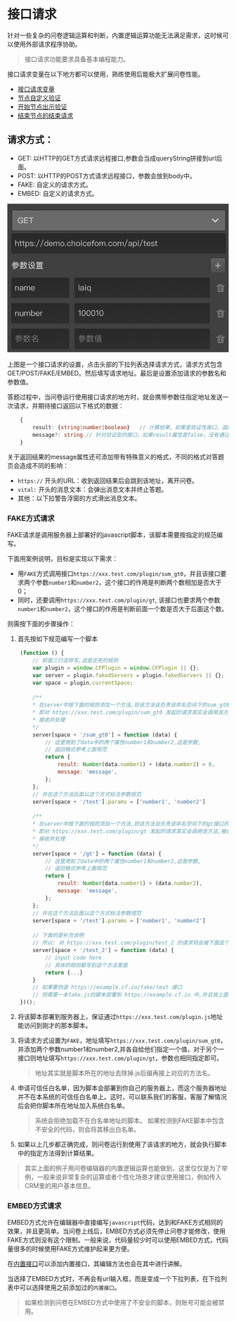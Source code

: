 # 接口请求

针对一些复杂的问卷逻辑运算和判断，内置逻辑运算功能无法满足需求，这时候可以使用外部请求程序协助。
> 接口请求功能要求具备基本编程能力。

接口请求变量在以下地方都可以使用，熟练使用后能极大扩展问卷性能。
+ [接口请求变量](../variable/request-type.md)
+ [节点自定义验证](../node-setting/custom-validation.md)
+ [开始节点出示验证](../nodes/start.md)
+ [结束节点的结束请求](../nodes/end.md)

## 请求方式：
+ GET: 以HTTP的GET方式请求远程接口,参数会当成queryString拼接到url后面。
+ POST: 以HTTP的POST方式请求远程接口，参数会放到body中。
+ FAKE: 自定义的请求方式。
+ EMBED: 自定义的请求方式。

<img src='./images/request.png'>

上图是一个接口请求的设置，点击头部的下拉列表选择请求方式，请求方式包含GET/POST/FAKE/EMBED。然后填写请求地址。最后是设置添加请求的参数名和参数值。

答题过程中，当问卷运行使用接口请求的地方时，就会携带参数往指定地址发送一次请求，并期待接口返回以下格式的数据：

```typescript
    {
        result: {string|number|boolean}   // 计算结果，如果是验证性接口，返回false代表验证失败，返回true代表验证成功，非验证性的接口返回数值或字符转作为计算结果
        message?: string // 针对验证型的接口，如果result属性是false，没有通过验证，这时应该通过message属性携带一个验证失败的消息，
    }
```

关于返回结果的message属性还可添加带有特殊意义的格式，不同的格式对答题页会造成不同的影响：
+ `https://` 开头的URL：收到返回结果后会跳到该地址，离开问卷。
+ `vital:` 开头的消息文本：会弹出消息文本并终止答题。
+ 其他：以下拉警告浮窗的方式滑出消息文本。


### FAKE方式请求

FAKE请求是调用服务器上部署好的javascript脚本，该脚本需要按指定的规范编写。

下面用案例说明，目标是实现以下需求：

+ 用`FAKE`方式调用接口`https://xxx.test.com/plugin/sum_gt0`，并且该接口要求两个参数`number1`和`number2`，这个接口的作用是判断两个数相加是否大于0；
+ 同时，还要调用`https://xxx.test.com/plugin/gt`, 该接口也要求两个参数`number1`和`number2`，这个接口的作用是判断前面一个数是否大于后面这个数。

则需按下面的步骤操作：

1. 首先按如下规范编写一个脚本
```javascript
    (function () {
        // 前面三行这样写,这是定死的规则
        var plugin = window.CFPlugin = window.CFPlugin || {};
        var server = plugin.fakedServers = plugin.fakedServers || {};
        var space = plugin.currentSpace;

        /**
        * 在server中按下面的规则添加一个方法,则该方法会负责该命名空间下的sum_gt0接口的请求
        * 即对 https://xxx.test.com/plugin/sum_gt0 发起的请求其实会调用该方法,被该方法
        * 接收并处理
        */
        server[space + '/sum_gt0'] = function (data) {
            // 这里用到了data中的两个属性number1和number2,这是参数,
            // 返回格式参考上面规范
            return {
                result: Number(data.number1) + (data.number2) > 0,
                message: 'message',
            };
        };
        // 并在这个方法后面以这个方式标注参数规范
        server[space + '/test'].params = ['number1', 'number2']

        /**
        * 在server中按下面的规则添加一个方法,则该方法会负责该命名空间下的gt接口的请求
        * 即对 https://xxx.test.com/plugin/gt 发起的请求其实会调用该方法,被该方法
        * 接收并处理
        */
        server[space + '/gt'] = function (data) {
            // 这里用到了data中的两个属性number1和number2,这是参数,
            // 返回格式参考上面规范
            return {
                result: Number(data.number1) > (data.number2),
                message: 'message',
            };
        };
        // 并在这个方法后面以这个方式标注参数规范
        server[space + '/test'].params = ['number1', 'number2']

        // 下面的是补充说明
        // 所以: 对 https://xxx.test.com/plugin/test_2 的请求将会被下面这个方法处理掉
        server[space + '/test_2'] = function (data) {
            // input code here
            // 具体的规则都写到这个方法里面
            return {...}
        }
        // 如果要伪造 https://example.cf.io/fake/test 接口
        // 则需要一本fake.js的脚本部署到 https://example.cf.io 中,并且按上面的格式编写,有一个'test'方法即可
    })();
```

2. 将该脚本部署到服务器上，保证通过`https://xxx.test.com/plugin.js`地址能访问到刚才的那本脚本。

3. 将请求方式设置为`FAKE`，地址填写`https://xxx.test.com/plugin/sum_gt0`，并添加两个参数number1和number2,并各自给他们指定一个值，对于另个一接口则地址填写`https://xxx.test.com/plugin/gt`，参数也相同指定即可。
    > 地址其实就是脚本所在的地址去除掉.js后缀再接上对应的方法名。

4. 申请可信任白名单，因为脚本会部署到你自己的服务器上，而这个服务器地址并不在本系统的可信任白名单上。这时，可以联系我们的客服，客服了解情况后会把你脚本所在地址加入系统白名单。
    > 系统会拒绝加载不在白名单地址的脚本。
    > 如果检测到FAKE脚本中包含不安全的代码，则会将其移出白名单。

5. 如果以上几步都正确完成，则问卷运行到使用了该请求的地方，就会执行脚本中的指定方法得到计算结果。 
 

> 其实上面的例子用问卷编辑器的内置逻辑运算也能做到，这里仅仅是为了举例，一般来说非常复杂的运算或者个性化场景才建议使用接口，例如传入CRM里的用户基本信息。


### EMBED方式请求

EMBED方式允许在编辑器中直接编写`javascript`代码，达到和FAKE方式相同的效果，并且更简单。当问卷上线后，EMBED方式必须先停止问卷才能修改，使用FAKE方式则没有这个限制。一般来说，代码量较少时可以使用EMBED方式，代码量很多的时候使用FAKE方式维护起来更方便。


在[内置接口](../embed-api/concept.md)可以添加内置接口，其编辑方法也会在其中进行讲解。

当选择了EMBED方式时，不再会有url输入框，而是变成一个下拉列表，在下拉列表中可以选择使用之前添加过的`内置接口`。

> 如果检测到问卷在EMBED方式中使用了不安全的脚本，则账号可能会被禁用。
